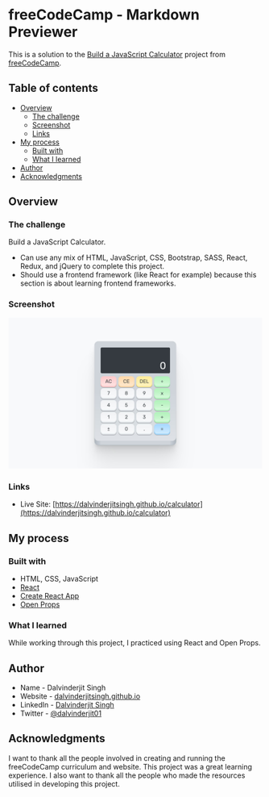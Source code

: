 # freeCodeCamp - Markdown Previewer

This is a solution to the [Build a JavaScript Calculator](https://www.freecodecamp.org/learn/front-end-development-libraries/front-end-development-libraries-projects/build-a-javascript-calculator) project from [freeCodeCamp](https://www.freecodecamp.org/).

## Table of contents

- [Overview](#overview)
  - [The challenge](#the-challenge)
  - [Screenshot](#screenshot)
  - [Links](#links)
- [My process](#my-process)
  - [Built with](#built-with)
  - [What I learned](#what-i-learned)
- [Author](#author)
- [Acknowledgments](#acknowledgments)

## Overview

### The challenge

Build a JavaScript Calculator.

- Can use any mix of HTML, JavaScript, CSS, Bootstrap, SASS, React, Redux, and jQuery to complete this project.
- Should use a frontend framework (like React for example) because this section is about learning frontend frameworks.

### Screenshot

![](./screenshot.jpg)

### Links

- Live Site: [https://dalvinderjitsingh.github.io/calculator](https://dalvinderjitsingh.github.io/calculator)

## My process

### Built with

- HTML, CSS, JavaScript
- [React](https://reactjs.org/)
- [Create React App](https://create-react-app.dev/)
- [Open Props](https://open-props.style/)

### What I learned

While working through this project, I practiced using React and Open Props.

## Author

- Name - Dalvinderjit Singh
- Website - [dalvinderjitsingh.github.io](https://dalvinderjitsingh.github.io/)
- LinkedIn - [Dalvinderjit Singh](https://www.linkedin.com/in/dalvinderjit-singh-a40b511b7/)
- Twitter - [@dalvinderjit01](https://twitter.com/dalvinderjit01)

## Acknowledgments

I want to thank all the people involved in creating and running the freeCodeCamp curriculum and website. This project was a great learning experience. I also want to thank all the people who made the resources utilised in developing this project.
